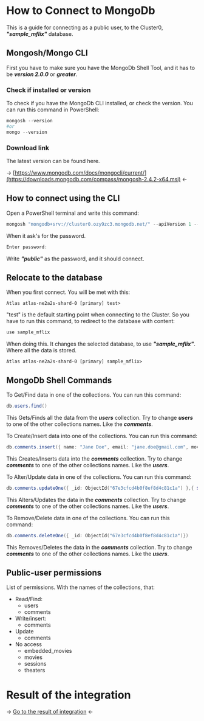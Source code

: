 # How to Connect to MongoDb

This is a guide for connecting as a public user, to the Cluster0, ***"sample_mflix"*** database.

## Mongosh/Mongo CLI

First you have to make sure you have the MongoDb Shell Tool, and it has to be ***version 2.0.0*** or ***greater***.

### Check if installed or version

To check if you have the MongoDb CLI installed, or check the version. You can run this command in PowerShell:

````powershell
mongosh --version
#or
mongo --version
````

### Download link

The latest version can be found here.

&rarr; [https://www.mongodb.com/docs/mongocli/current/](https://downloads.mongodb.com/compass/mongosh-2.4.2-x64.msi) &larr;

## How to connect using the CLI

Open a PowerShell terminal and write this command:

````powershell
mongosh "mongodb+srv://cluster0.ozy9zc3.mongodb.net/" --apiVersion 1 --username public
````

When it ask's for the password.

````powershell
Enter password: 
````

Write ***"public"*** as the password, and it should connect.

## Relocate to the database

When you first connect. You will be met with this:

````
Atlas atlas-ne2a2s-shard-0 [primary] test>
````

"test" is the default starting point when connecting to the Cluster. So you have to run this command, to redirect to the database with content:

````powershell
use sample_mflix
````

When doing this. It changes the selected database, to use ***"sample_mflix"***. Where all the data is stored. 

````
Atlas atlas-ne2a2s-shard-0 [primary] sample_mflix>
````
## MongoDb Shell Commands

To Get/Find data in one of the collections. You can run this command:

````powershell
db.users.find()
````

This Gets/Finds all the data from the ***users*** collection. Try to change ***users*** to one of the other collections names. Like the ***comments***.

To Create/Insert data into one of the collections. You can run this command:

````powershell
db.comments.insert({ name: "Jane Doe", email: "jane.doe@gmail.com", movie_id: "573a1391f29313caabcd8543", text: "Lorem Ipsum", date: new Date()})
````

This Creates/Inserts data into the ***comments*** collection. Try to change ***comments*** to one of the other collections names. Like the ***users***.

To Alter/Update data in one of the collections. You can run this command:

````powershell
db.comments.updateOne({ _id: ObjectId("67e3cfcd4b0f8ef8d4c81c1a") },{ $set: { name: "John Doe", email: "john.doe@gmail.com", date: new Date()}})
````

This Alters/Updates the data in the ***comments*** collection. Try to change ***comments*** to one of the other collections names. Like the ***users***.


To Remove/Delete data in one of the collections. You can run this command:

````powershell
db.comments.deleteOne({ _id: ObjectId("67e3cfcd4b0f8ef8d4c81c1a")})
````

This Removes/Deletes the data in the ***comments*** collection. Try to change ***comments*** to one of the other collections names. Like the ***users***.

## Public-user permissions

List of permissions. With the names of the collections, that:

- Read/Find:
    - users
    - comments
- Write/insert:
    - comments
- Update
    - comments
- No access
    - embedded_movies
    - movies
    - sessions
    - theaters

# Result of the integration

&rarr; [Go to the result of integration](./RESULT.md) &larr;